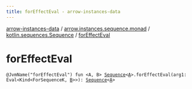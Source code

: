 ```yaml
---
title: forEffectEval - arrow-instances-data
---
```


[arrow-instances-data](../../index.html) / [arrow.instances.sequence.monad](../index.html) / [kotlin.sequences.Sequence](index.html) / [forEffectEval](./for-effect-eval.html)

# forEffectEval

`@JvmName("forEffectEval") fun <A, B> `[`Sequence`](https://kotlinlang.org/api/latest/jvm/stdlib/kotlin.sequences/-sequence/index.html)`<`[`A`](for-effect-eval.html#A)`>.forEffectEval(arg1: Eval<Kind<ForSequenceK, `[`B`](for-effect-eval.html#B)`>>): `[`Sequence`](https://kotlinlang.org/api/latest/jvm/stdlib/kotlin.sequences/-sequence/index.html)`<`[`A`](for-effect-eval.html#A)`>`